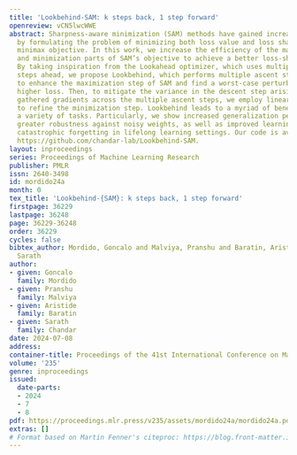 ```yaml
---
title: 'Lookbehind-SAM: k steps back, 1 step forward'
openreview: vCN5lwcWWE
abstract: Sharpness-aware minimization (SAM) methods have gained increasing popularity
  by formulating the problem of minimizing both loss value and loss sharpness as a
  minimax objective. In this work, we increase the efficiency of the maximization
  and minimization parts of SAM’s objective to achieve a better loss-sharpness trade-off.
  By taking inspiration from the Lookahead optimizer, which uses multiple descent
  steps ahead, we propose Lookbehind, which performs multiple ascent steps behind
  to enhance the maximization step of SAM and find a worst-case perturbation with
  higher loss. Then, to mitigate the variance in the descent step arising from the
  gathered gradients across the multiple ascent steps, we employ linear interpolation
  to refine the minimization step. Lookbehind leads to a myriad of benefits across
  a variety of tasks. Particularly, we show increased generalization performance,
  greater robustness against noisy weights, as well as improved learning and less
  catastrophic forgetting in lifelong learning settings. Our code is available at
  https://github.com/chandar-lab/Lookbehind-SAM.
layout: inproceedings
series: Proceedings of Machine Learning Research
publisher: PMLR
issn: 2640-3498
id: mordido24a
month: 0
tex_title: 'Lookbehind-{SAM}: k steps back, 1 step forward'
firstpage: 36229
lastpage: 36248
page: 36229-36248
order: 36229
cycles: false
bibtex_author: Mordido, Goncalo and Malviya, Pranshu and Baratin, Aristide and Chandar,
  Sarath
author:
- given: Goncalo
  family: Mordido
- given: Pranshu
  family: Malviya
- given: Aristide
  family: Baratin
- given: Sarath
  family: Chandar
date: 2024-07-08
address:
container-title: Proceedings of the 41st International Conference on Machine Learning
volume: '235'
genre: inproceedings
issued:
  date-parts:
  - 2024
  - 7
  - 8
pdf: https://proceedings.mlr.press/v235/assets/mordido24a/mordido24a.pdf
extras: []
# Format based on Martin Fenner's citeproc: https://blog.front-matter.io/posts/citeproc-yaml-for-bibliographies/
---
```

